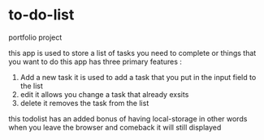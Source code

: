 # to-do-list
portfolio project

this app is used to store a  list of tasks you need to complete or things that you want to do
this app has three primary features :
1. Add a new task it is used to add a task that you put in the input field to the list
2. edit it allows you change a task that already exsits
3. delete it removes the task from the list

this todolist has an added bonus of having local-storage in other words when you leave the browser and comeback it will still displayed
